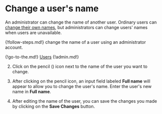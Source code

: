 # Change a user's name
An administrator can change the name of another user. Ordinary users can
[change their own names](/help/change-your-name), but administrators can change
users' names when users are unavailable.

{!follow-steps.md!}  change the name of a user using an administrator account.

{!go-to-the.md!} [Users](/#administration/user-list-admin)
{!admin.md!}

2. Click on the pencil (<i class="icon-vector-pencil"></i>) icon next to
the name of the user you want to change.

3. After clicking on the pencil icon, an input field labeled **Full name** will
appear to allow you to change the user's name. Enter the user's new name in
**Full name**.

4. After editing the name of the user, you can save the changes you made by
clicking on the **Save Changes** button.
